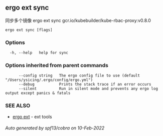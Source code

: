 ## ergo ext sync

同步多个镜像 ergo ext sync gcr.io/kubebuilder/kube-rbac-proxy:v0.8.0

```
ergo ext sync [flags]
```

### Options

```
  -h, --help   help for sync
```

### Options inherited from parent commands

```
      --config string   The ergo config file to use (default "/Users/ysicing/.ergo/config/ergo.yml")
      --debug           Prints the stack trace if an error occurs
      --silent          Run in silent mode and prevents any ergo log output except panics & fatals
```

### SEE ALSO

* [ergo ext](ergo_ext.md)	 - ext tools

###### Auto generated by spf13/cobra on 10-Feb-2022
